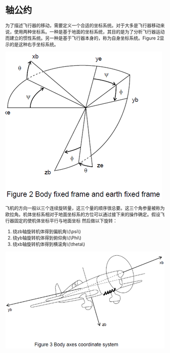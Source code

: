 # 轴公约

为了描述飞行器的移动，需要定义一个合适的坐标系统。对于大多是飞行器移动来说，使用两种坐标系。一种是基于地面的坐标系统，其目的是为了分析飞行器运动而建立的惯性系统。另一种是基于飞行器本身的，称为自身坐标系统。Figure 2显示的是这种右手坐标系统。

![2frame](images/2frame.png)

飞机的方向一般以三个连续旋转量，这三个量的顺序很总要。这三个角参量被称为欧拉角。机体坐标系相对于地面坐标系的方位可以通过接下来的操作确定。假设飞行器固定的使机体坐标平行与地面坐标 然后做以下旋转：
1. 绕zb轴旋转机体得到偏航角\\(\psi\\)
2. 绕yb轴旋转机体得到俯仰角\\(\Phi\\)
3. 绕xb轴旋转机体得到横滚角\\(\theta\\)

![figure3](images/figure3.png)

